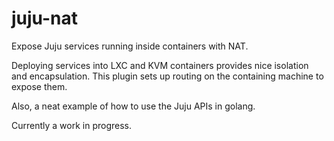 juju-nat
========

Expose Juju services running inside containers with NAT.

Deploying services into LXC and KVM containers provides nice isolation and encapsulation. This plugin sets up routing on the containing machine to expose them.

Also, a neat example of how to use the Juju APIs in golang.

Currently a work in progress.
